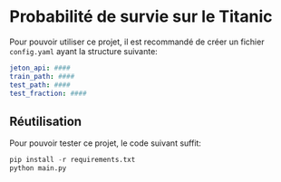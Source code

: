 # Probabilité de survie sur le Titanic

Pour pouvoir utiliser ce projet, il 
est recommandé de créer un fichier `config.yaml`
ayant la structure suivante:

```yaml
jeton_api: ####
train_path: ####
test_path: ####
test_fraction: ####
```

## Réutilisation

Pour pouvoir tester ce projet, le code suivant
suffit:

```python
pip install -r requirements.txt
python main.py
```